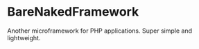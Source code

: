BareNakedFramework
==================

Another microframework for PHP applications. Super simple and lightweight.